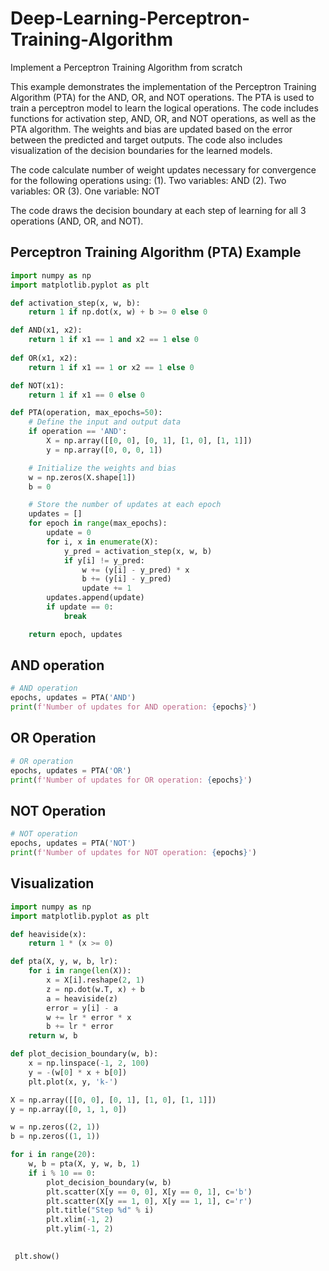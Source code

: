 # Deep-Learning-Perceptron-Training-Algorithm
Implement a Perceptron Training Algorithm from scratch


This example demonstrates the implementation of the Perceptron Training Algorithm (PTA) for the AND, OR, and NOT operations. The PTA is used to train a perceptron model to learn the logical operations. The code includes functions for activation step, AND, OR, and NOT operations, as well as the PTA algorithm. The weights and bias are updated based on the error between the predicted and target outputs. The code also includes visualization of the decision boundaries for the learned models.

The code calculate number of weight updates necessary for convergence for the following operations using:
(1). Two variables:  AND
(2). Two variables: OR
(3). One variable: NOT

The code draws the decision boundary at each step of learning for all 3 operations (AND, OR, and NOT).

## Perceptron Training Algorithm (PTA) Example
```python
import numpy as np
import matplotlib.pyplot as plt

def activation_step(x, w, b):
    return 1 if np.dot(x, w) + b >= 0 else 0

def AND(x1, x2):
    return 1 if x1 == 1 and x2 == 1 else 0
  
def OR(x1, x2):
    return 1 if x1 == 1 or x2 == 1 else 0

def NOT(x1):
    return 1 if x1 == 0 else 0

def PTA(operation, max_epochs=50):
    # Define the input and output data
    if operation == 'AND':
        X = np.array([[0, 0], [0, 1], [1, 0], [1, 1]])
        y = np.array([0, 0, 0, 1])

    # Initialize the weights and bias
    w = np.zeros(X.shape[1])
    b = 0

    # Store the number of updates at each epoch
    updates = []
    for epoch in range(max_epochs):
        update = 0
        for i, x in enumerate(X):
            y_pred = activation_step(x, w, b)
            if y[i] != y_pred:
                w += (y[i] - y_pred) * x
                b += (y[i] - y_pred)
                update += 1
        updates.append(update)
        if update == 0:
            break

    return epoch, updates
```
## AND operation
```python
# AND operation
epochs, updates = PTA('AND')
print(f'Number of updates for AND operation: {epochs}')
```

## OR Operation
```python
# OR operation
epochs, updates = PTA('OR')
print(f'Number of updates for OR operation: {epochs}')
```

## NOT Operation
```python
# NOT operation
epochs, updates = PTA('NOT')
print(f'Number of updates for NOT operation: {epochs}')
```

## Visualization
```python
import numpy as np
import matplotlib.pyplot as plt

def heaviside(x):
    return 1 * (x >= 0)

def pta(X, y, w, b, lr):
    for i in range(len(X)):
        x = X[i].reshape(2, 1)
        z = np.dot(w.T, x) + b
        a = heaviside(z)
        error = y[i] - a
        w += lr * error * x
        b += lr * error
    return w, b

def plot_decision_boundary(w, b):
    x = np.linspace(-1, 2, 100)
    y = -(w[0] * x + b[0])
    plt.plot(x, y, 'k-')

X = np.array([[0, 0], [0, 1], [1, 0], [1, 1]])
y = np.array([0, 1, 1, 0])

w = np.zeros((2, 1))
b = np.zeros((1, 1))

for i in range(20):
    w, b = pta(X, y, w, b, 1)
    if i % 10 == 0:
        plot_decision_boundary(w, b)
        plt.scatter(X[y == 0, 0], X[y == 0, 1], c='b')
        plt.scatter(X[y == 1, 0], X[y == 1, 1], c='r')
        plt.title("Step %d" % i)
        plt.xlim(-1, 2)
        plt.ylim(-1, 2)
       

 plt.show()
```
